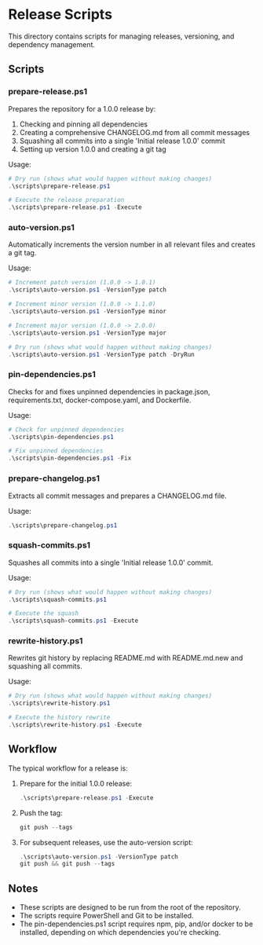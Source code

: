 # Release Scripts

This directory contains scripts for managing releases, versioning, and dependency management.

## Scripts

### prepare-release.ps1

Prepares the repository for a 1.0.0 release by:
1. Checking and pinning all dependencies
2. Creating a comprehensive CHANGELOG.md from all commit messages
3. Squashing all commits into a single 'Initial release 1.0.0' commit
4. Setting up version 1.0.0 and creating a git tag

Usage:
```powershell
# Dry run (shows what would happen without making changes)
.\scripts\prepare-release.ps1

# Execute the release preparation
.\scripts\prepare-release.ps1 -Execute
```

### auto-version.ps1

Automatically increments the version number in all relevant files and creates a git tag.

Usage:
```powershell
# Increment patch version (1.0.0 -> 1.0.1)
.\scripts\auto-version.ps1 -VersionType patch

# Increment minor version (1.0.0 -> 1.1.0)
.\scripts\auto-version.ps1 -VersionType minor

# Increment major version (1.0.0 -> 2.0.0)
.\scripts\auto-version.ps1 -VersionType major

# Dry run (shows what would happen without making changes)
.\scripts\auto-version.ps1 -VersionType patch -DryRun
```

### pin-dependencies.ps1

Checks for and fixes unpinned dependencies in package.json, requirements.txt, docker-compose.yaml, and Dockerfile.

Usage:
```powershell
# Check for unpinned dependencies
.\scripts\pin-dependencies.ps1

# Fix unpinned dependencies
.\scripts\pin-dependencies.ps1 -Fix
```

### prepare-changelog.ps1

Extracts all commit messages and prepares a CHANGELOG.md file.

Usage:
```powershell
.\scripts\prepare-changelog.ps1
```

### squash-commits.ps1

Squashes all commits into a single 'Initial release 1.0.0' commit.

Usage:
```powershell
# Dry run (shows what would happen without making changes)
.\scripts\squash-commits.ps1

# Execute the squash
.\scripts\squash-commits.ps1 -Execute
```

### rewrite-history.ps1

Rewrites git history by replacing README.md with README.md.new and squashing all commits.

Usage:
```powershell
# Dry run (shows what would happen without making changes)
.\scripts\rewrite-history.ps1

# Execute the history rewrite
.\scripts\rewrite-history.ps1 -Execute
```

## Workflow

The typical workflow for a release is:

1. Prepare for the initial 1.0.0 release:
   ```powershell
   .\scripts\prepare-release.ps1 -Execute
   ```

2. Push the tag:
   ```powershell
   git push --tags
   ```

3. For subsequent releases, use the auto-version script:
   ```powershell
   .\scripts\auto-version.ps1 -VersionType patch
   git push && git push --tags
   ```

## Notes

- These scripts are designed to be run from the root of the repository.
- The scripts require PowerShell and Git to be installed.
- The pin-dependencies.ps1 script requires npm, pip, and/or docker to be installed, depending on which dependencies you're checking.

